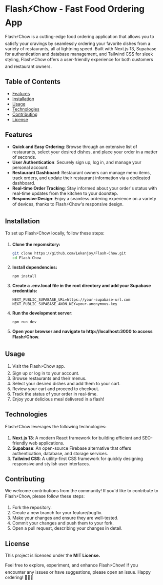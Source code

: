 # Flash⚡Chow - Fast Food Ordering App

Flash⚡Chow is a cutting-edge food ordering application that allows you to satisfy your cravings by seamlessly ordering your favorite dishes from a variety of restaurants, all at lightning speed. Built with Next.js 13, Supabase for authentication and database management, and Tailwind CSS for sleek styling, Flash⚡Chow offers a user-friendly experience for both customers and restaurant owners.

## Table of Contents

- [Features](#features)
- [Installation](#installation)
- [Usage](#usage)
- [Technologies](#technologies)
- [Contributing](#contributing)
- [License](#license)

## Features

- **Quick and Easy Ordering**: Browse through an extensive list of restaurants, select your desired dishes, and place your order in a matter of seconds.
- **User Authentication**: Securely sign up, log in, and manage your personal account.
- **Restaurant Dashboard**: Restaurant owners can manage menu items, track orders, and update their restaurant information via a dedicated dashboard.
- **Real-time Order Tracking**: Stay informed about your order's status with real-time updates from the kitchen to your doorstep.
- **Responsive Design**: Enjoy a seamless ordering experience on a variety of devices, thanks to Flash⚡Chow's responsive design.

## Installation

To set up Flash⚡Chow locally, follow these steps:

1. **Clone the repomsitory:**

   ```bash
   git clone https://github.com/Lekanjoy/Flash-Chow.git
   cd Flash-Chow
   
2. **Install dependencies:**
   ```bash
   npm install
   
3. **Create a .env.local file in the root directory and add your Supabase credentials:**
   ```plaintext
   NEXT_PUBLIC_SUPABASE_URL=https://your-supabase-url.com
   NEXT_PUBLIC_SUPABASE_ANON_KEY=your-anonymous-key
4. **Run the development server:**
   ```bash
   npm run dev
5. **Open your browser and navigate to http://localhost:3000 to access Flash⚡Chow.**

## Usage
1. Visit the Flash⚡Chow app.
2. Sign up or log in to your account.
3. Browse restaurants and their menus.
4. Select your desired dishes and add them to your cart.
5. Review your cart and proceed to checkout.
6. Track the status of your order in real-time.
7. Enjoy your delicious meal delivered in a flash!

## Technologies
Flash⚡Chow leverages the following technologies:

1. **Next.js 13**: A modern React framework for building efficient and SEO-friendly web applications.
2. **Supabase**: An open-source Firebase alternative that offers authentication, database, and storage services.
3. **Tailwind CSS**: A utility-first CSS framework for quickly designing responsive and stylish user interfaces.

## Contributing
We welcome contributions from the community! If you'd like to contribute to Flash⚡Chow, please follow these steps:

1. Fork the repository.
2. Create a new branch for your feature/bugfix.
3. Make your changes and ensure they are well-tested.
4. Commit your changes and push them to your fork.
5. Open a pull request, describing your changes in detail.

## License
This project is licensed under the **MIT License.**

Feel free to explore, experiment, and enhance Flash⚡Chow! If you encounter any issues or have suggestions, please open an issue. Happy ordering! 🍔🍕🍣
